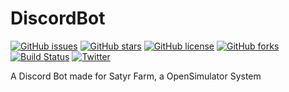 # DiscordBot

[![GitHub issues](https://img.shields.io/github/issues/SatyrFarm/DiscordBot.svg)](https://github.com/SatyrFarm/DiscordBot/issues)
[![GitHub stars](https://img.shields.io/github/stars/SatyrFarm/DiscordBot.svg)](https://github.com/SatyrFarm/DiscordBot/stargazers)
[![GitHub license](https://img.shields.io/github/license/SatyrFarm/DiscordBot.svg)](https://github.com/SatyrFarm/DiscordBot)
[![GitHub forks](https://img.shields.io/github/forks/SatyrFarm/DiscordBot.svg)](https://github.com/SatyrFarm/DiscordBot/network/members)
[![Build Status](https://travis-ci.com/SatyrFarm/DiscordBot.svg?branch=master)](https://travis-ci.com/SatyrFarm/DiscordBot)
[![Twitter](https://img.shields.io/twitter/url/https/github.com/SatyrFarm/DiscordBot.svg?style=social)](https://twitter.com/intent/tweet?text=Wow:&url=https%3A%2F%2Fgithub.com%2FSatyrFarm%2FDiscordBot)

A Discord Bot made for Satyr Farm, a OpenSimulator System
